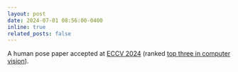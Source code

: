 ```yaml
---
layout: post
date: 2024-07-01 08:56:00-0400
inline: true
related_posts: false
---
```


A human pose paper accepted at [ECCV 2024](https://eccv.ecva.net/Conferences/2024) (ranked [top three in computer vision](https://scholar.google.com/citations?view_op=top_venues&hl=en&vq=eng_computervisionpatternrecognition)).
